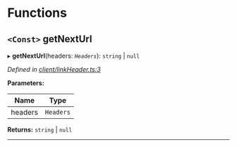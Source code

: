 

# Functions

<a id="getnexturl"></a>

## `<Const>` getNextUrl

▸ **getNextUrl**(headers: *`Headers`*):  `string` &#124; `null`

*Defined in [client/linkHeader.ts:3](https://github.com/lagunehq/core/blob/6d71f33/src/client/linkHeader.ts#L3)*

**Parameters:**

| Name | Type |
| ------ | ------ |
| headers | `Headers` |

**Returns:**  `string` &#124; `null`

___

